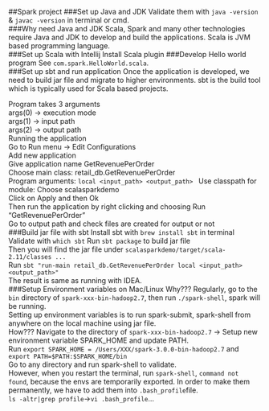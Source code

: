 ##Spark project
###Set up Java and JDK
Validate them with `java -version` & `javac -version` in terminal or cmd.  
###Why need Java and JDK
Scala, Spark and many other technologies require Java and JDK to develop and build the applications. Scala is JVM based programming language.  
###Set up Scala with Intellij
Install Scala plugin
###Develop Hello world program
See `com.spark.HelloWorld.scala`.  
###Set up sbt and run application
Once the application is developed, we need to build jar file and migrate to higher environments. sbt is the build tool which is typically used for Scala based projects.  

Program takes 3 arguments  
args(0) -> execution mode  
args(1) -> input path  
args(2) -> output path  
Running the application  
Go to Run menu -> Edit Configurations  
Add new application  
Give application name GetRevenuePerOrder  
Choose main class: retail_db.GetRevenuePerOrder  
Program arguments: `local <input_path> <output_path> ` 
Use classpath for module: Choose scalasparkdemo  
Click on Apply and then Ok  
Then run the application by right clicking and choosing Run “GetRevenuePerOrder”  
Go to output path and check files are created for output or not  
###Build jar file with sbt
Install sbt with `brew install sbt` in terminal  
Validate with `which sbt` 
Run `sbt package` to build jar file  
Then you will find the jar file under `scalasparkdemo/target/scala-2.11/classes ...`  
Run `sbt "run-main retail_db.GetRevenuePerOrder local <input_path> <output_path>"`  
The result is same as running with IDEA.  
###Setup Environment variables on Mac/Linux
Why??? Regularly, go to the `bin` directory of `spark-xxx-bin-hadoop2.7`, then run `./spark-shell`, spark will be running.  
Setting up environment variables is to run spark-submit, spark-shell from anywhere on the local machine using jar file.  
How??? Navigate to the directory of `spark-xxx-bin-hadoop2.7` -> Setup new environment variable SPARK_HOME and update PATH.  
Run `export SPARK_HOME = /Users/XXX/spark-3.0.0-bin-hadoop2.7`  and `export PATH=$PATH:$SPARK_HOME/bin`  
Go to any directory and run spark-shell to validate.  
However,  when you restart the terminal, run `spark-shell`, `command not found`, because the envs are temporarily exported. In order to make them permanently, we have to add them into `.bash_profile`file.  
`ls -altr|grep profile`->`vi .bash_profile`...




